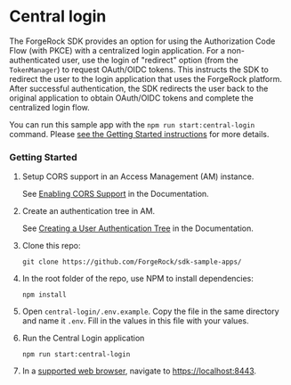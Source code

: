 # Central login

The ForgeRock SDK provides an option for using the Authorization Code Flow (with PKCE) with a centralized login application. For a non-authenticated user, use the login of "redirect" option (from the `TokenManager`) to request OAuth/OIDC tokens. This instructs the SDK to redirect the user to the login application that uses the ForgeRock platform. After successful authentication, the SDK redirects the user back to the original application to obtain OAuth/OIDC tokens and complete the centralized login flow.

You can run this sample app with the `npm run start:central-login` command. Please [see the Getting Started instructions](#getting-started) for more details.

### Getting Started

1. Setup CORS support in an Access Management (AM) instance.

   See [Enabling CORS Support](https://sdks.forgerock.com/js/01_prepare-am/#enabling-cors-support) in the Documentation.

2. Create an authentication tree in AM.

   See [Creating a User Authentication Tree](https://sdks.forgerock.com/js/01_prepare-am/#creating-a-user-authentication-tree) in the Documentation.

3. Clone this repo:

   ```
   git clone https://github.com/ForgeRock/sdk-sample-apps/
   ```

4. In the root folder of the repo, use NPM to install dependencies:

   ```
   npm install
   ```

5. Open `central-login/.env.example`. Copy the file in the same directory and name it `.env`. Fill in the values in this file with your values.

6. Run the Central Login application

   ```
   npm run start:central-login
   ```

7. In a [supported web browser](../README.md#requirements), navigate to [https://localhost:8443](https://localhost:8443).
